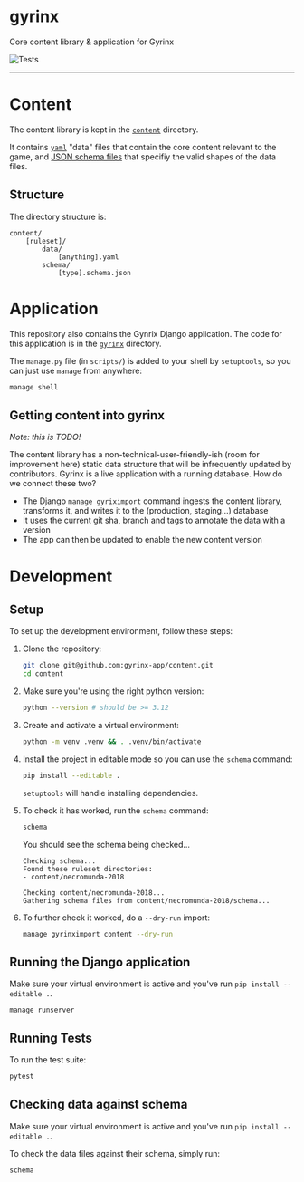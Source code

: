 # gyrinx

Core content library & application for Gyrinx

![Tests](https://github.com/gyrinx-app/content/actions/workflows/test.yaml/badge.svg)

---

# Content

The content library is kept in the [`content`](./content/) directory.

It contains [`yaml`](https://en.m.wikipedia.org/wiki/YAML) "data" files that contain the core content relevant to the game, and [JSON schema files](https://json-schema.org/) that specifiy the valid shapes of the data files.

## Structure

The directory structure is:

```
content/
    [ruleset]/
        data/
            [anything].yaml
        schema/
            [type].schema.json
```

# Application

This repository also contains the Gynrix Django application. The code for this application is in the [`gyrinx`](./gyrinx/) directory.

The `manage.py` file (in `scripts/`) is added to your shell by `setuptools`, so you can just use `manage` from anywhere:

```bash
manage shell
```

## Getting content into gyrinx

_Note: this is TODO!_

The content library has a non-technical-user-friendly-ish (room for improvement here) static data structure that will be infrequently updated by contributors. Gyrinx is a live application with a running database. How do we connect these two?

-   The Django `manage gyriximport` command ingests the content library, transforms it, and writes it to the (production, staging...) database
-   It uses the current git sha, branch and tags to annotate the data with a version
-   The app can then be updated to enable the new content version

# Development

## Setup

To set up the development environment, follow these steps:

1. Clone the repository:

    ```bash
    git clone git@github.com:gyrinx-app/content.git
    cd content
    ```

2. Make sure you're using the right python version:

    ```bash
    python --version # should be >= 3.12
    ```

3. Create and activate a virtual environment:

    ```bash
    python -m venv .venv && . .venv/bin/activate
    ```

4. Install the project in editable mode so you can use the `schema` command:

    ```bash
    pip install --editable .
    ```

    `setuptools` will handle installing dependencies.

5. To check it has worked, run the `schema` command:

    ```bash
    schema
    ```

    You should see the schema being checked...

    ```
    Checking schema...
    Found these ruleset directories:
    - content/necromunda-2018

    Checking content/necromunda-2018...
    Gathering schema files from content/necromunda-2018/schema...
    ```

6. To further check it worked, do a `--dry-run` import:

    ```bash
    manage gyrinximport content --dry-run
    ```

## Running the Django application

Make sure your virtual environment is active and you've run `pip install --editable .`.

```
manage runserver
```

## Running Tests

To run the test suite:

```bash
pytest
```

## Checking data against schema

Make sure your virtual environment is active and you've run `pip install --editable .`.

To check the data files against their schema, simply run:

```bash
schema
```
